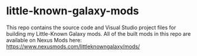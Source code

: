 # little-known-galaxy-mods
This repo contains the source code and Visual Studio project files for building my Little-Known Galaxy mods.  All of the built mods in this repo are available on Nexus Mods here: https://www.nexusmods.com/littleknowngalaxy/mods/
